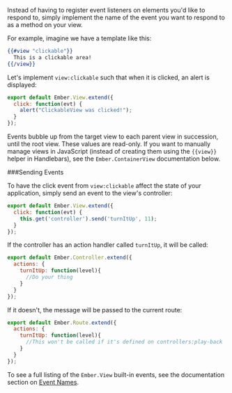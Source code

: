 Instead of having to register event listeners on elements you'd like to
respond to, simply implement the name of the event you want to respond to
as a method on your view.

For example, imagine we have a template like this:

```handlebars
{{#view "clickable"}}
  This is a clickable area!
{{/view}}
```

Let's implement `view:clickable` such that when it is
clicked, an alert is displayed:

```javascript {data-filename=app/views/clickable.js}
export default Ember.View.extend({
  click: function(evt) {
    alert("ClickableView was clicked!");
  }
});
```

Events bubble up from the target view to each parent view in succession,
until the root view. These values are read-only. If you want to
manually manage views in JavaScript (instead of creating them using
the `{{view}}` helper in Handlebars), see the `Ember.ContainerView`
documentation below.

###Sending Events

To have the click event from `view:clickable` affect the state of your application,
simply send an event to the view's controller:

````app/views/clickable.js
export default Ember.View.extend({
  click: function(evt) {
    this.get('controller').send('turnItUp', 11);
  }
});
````

If the controller has an action handler called `turnItUp`, it will be called:


````app/controllers/play-back.js
export default Ember.Controller.extend({
  actions: {
    turnItUp: function(level){
      //Do your thing
    }
  }
});
````

If it doesn't, the message will be passed to the current route:

````app/routes/play-back.js
export default Ember.Route.extend({
  actions: {
    turnItUp: function(level){
      //This won't be called if it's defined on controllers:play-back
    }
  }
});
````

To see a full listing of the `Ember.View` built-in events, see the
documentation section on [Event Names](http://emberjs.com/api/classes/Ember.View.html#toc_event-names).
